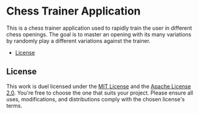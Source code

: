# Chess Trainer Application

This is a chess trainer application used to rapidly train the user in different chess openings.
The goal is to master an opening with its many variations by randomly play a different variations against the trainer.

- [License](#license)

## License

This work is duel licensed under the [MIT License](./LICENSE.md) and the [Apache License 2.0](./LICENSE-APACHE-2.md). You're free to choose the one that suits your project. Please ensure all uses, modifications, and distributions comply with the chosen license's terms.
